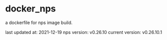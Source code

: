 # docker_nps
a dockerfile for nps image build.

last updated at: 2021-12-19
nps version: v0.26.10
current version: v0.26.10.1
